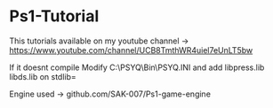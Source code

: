 # Ps1-Tutorial

This tutorials available on my youtube channel -> https://www.youtube.com/channel/UCB8TmthWR4uiel7eUnLT5bw

If it doesnt compile Modify C:\PSYQ\Bin\PSYQ.INI and add libpress.lib libds.lib on stdlib=

Engine used -> github.com/SAK-007/Ps1-game-engine
